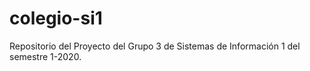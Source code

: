 # colegio-si1
Repositorio del Proyecto del Grupo 3 de Sistemas de Información 1 del semestre 1-2020.

